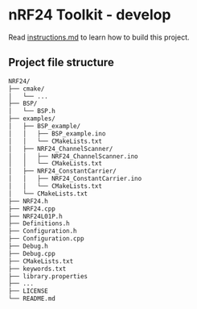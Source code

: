 # nRF24 Toolkit - develop

Read [instructions.md](https://github.com/LNSD/nRF24/blob/develop/intructions.md) to learn how to build this project.

## Project file structure

```bash
NRF24/
├── cmake/
│   └── ...
├── BSP/
│   └── BSP.h
├── examples/
│   ├── BSP_example/
│   │   ├── BSP_example.ino
│   │   └── CMakeLists.txt
│   ├── NRF24_ChannelScanner/
│   │   ├── NRF24_ChannelScanner.ino
│   │   └── CMakeLists.txt
│   ├── NRF24_ConstantCarrier/
│   │   ├── NRF24_ConstantCarrier.ino
│   │   └── CMakeLists.txt
│   └── CMakeLists.txt
├── NRF24.h
├── NRF24.cpp
├── NRF24L01P.h
├── Definitions.h
├── Configuration.h
├── Configuration.cpp
├── Debug.h
├── Debug.cpp
├── CMakeLists.txt
├── keywords.txt
├── library.properties
├── ...
├── LICENSE
└── README.md
```
